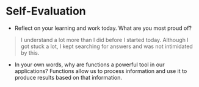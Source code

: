 # Self-Evaluation

- Reflect on your learning and work today. What are you most proud of?
>I understand a lot more than I did before I started today. Although I got stuck a lot, I kept searching for answers and was not intimidated by this. 

- In your own words, why are functions a powerful tool in our applications?
Functions allow us to process information and use it to produce results based on that information. 